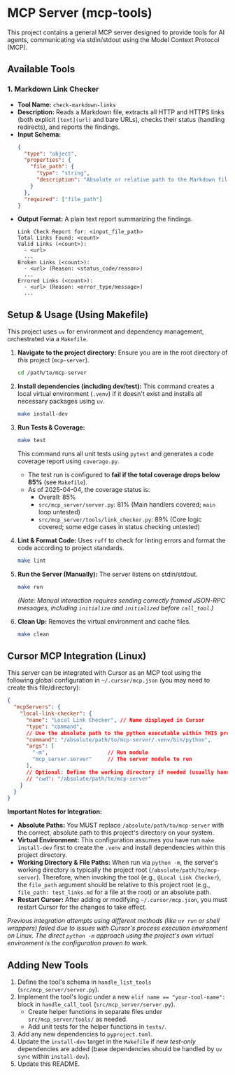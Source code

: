 # MCP Server (mcp-tools)

This project contains a general MCP server designed to provide tools for AI agents, communicating via stdin/stdout using the Model Context Protocol (MCP).

## Available Tools

### 1. Markdown Link Checker

- **Tool Name:** `check-markdown-links`
- **Description:** Reads a Markdown file, extracts all HTTP and HTTPS links (both explicit `[text](url)` and bare URLs), checks their status (handling redirects), and reports the findings.
- **Input Schema:**
  ```json
  {
    "type": "object",
    "properties": {
      "file_path": {
        "type": "string",
        "description": "Absolute or relative path to the Markdown file."
      }
    },
    "required": ["file_path"]
  }
  ```
- **Output Format:** A plain text report summarizing the findings.
  ```text
  Link Check Report for: <input_file_path>
  Total Links Found: <count>
  Valid Links (<count>):
    - <url>
    ...
  Broken Links (<count>):
    - <url> (Reason: <status_code/reason>)
    ...
  Errored Links (<count>):
    - <url> (Reason: <error_type/message>)
    ...
  ```

## Setup & Usage (Using Makefile)

This project uses `uv` for environment and dependency management, orchestrated via a `Makefile`.

1.  **Navigate to the project directory:**
    Ensure you are in the root directory of *this* project (`mcp-server`).
    ```bash
    cd /path/to/mcp-server 
    ```

2.  **Install dependencies (including dev/test):**
    This command creates a local virtual environment (`.venv`) if it doesn't exist and installs all necessary packages using `uv`.

    ```bash
    make install-dev
    ```

3.  **Run Tests & Coverage:**

    ```bash
    make test
    ```

    This command runs all unit tests using `pytest` and generates a code coverage report using `coverage.py`.

    - The test run is configured to **fail if the total coverage drops below 85%** (see `Makefile`).
    - As of 2025-04-04, the coverage status is:
      - Overall: 85%
      - `src/mcp_server/server.py`: 81% (Main handlers covered; `main` loop untested)
      - `src/mcp_server/tools/link_checker.py`: 89% (Core logic covered; some edge cases in status checking untested)

4.  **Lint & Format Code:**
    Uses `ruff` to check for linting errors and format the code according to project standards.
    ```bash
    make lint
    ```

5.  **Run the Server (Manually):**
    The server listens on stdin/stdout.

    ```bash
    make run
    ```

    _(Note: Manual interaction requires sending correctly framed JSON-RPC messages, including `initialize` and `initialized` before `call_tool`.)_

6.  **Clean Up:**
    Removes the virtual environment and cache files.
    ```bash
    make clean
    ```

## Cursor MCP Integration (Linux)

This server can be integrated with Cursor as an MCP tool using the following global configuration in `~/.cursor/mcp.json` (you may need to create this file/directory):

```json
{
  "mcpServers": {
    "local-link-checker": {
      "name": "Local Link Checker", // Name displayed in Cursor
      "type": "command",
      // Use the absolute path to the python executable within THIS project's venv
      "command": "/absolute/path/to/mcp-server/.venv/bin/python", 
      "args": [
        "-m",                   // Run module
        "mcp_server.server"     // The server module to run
      ],
      // Optional: Define the working directory if needed (usually handled by -m)
      // "cwd": "/absolute/path/to/mcp-server"
    }
  }
}
```

**Important Notes for Integration:**

-   **Absolute Paths:** You MUST replace `/absolute/path/to/mcp-server` with the correct, absolute path to this project's directory on your system.
-   **Virtual Environment:** This configuration assumes you have run `make install-dev` first to create the `.venv` and install dependencies within this project directory.
-   **Working Directory & File Paths:** When run via `python -m`, the server's working directory is typically the project root (`/absolute/path/to/mcp-server`). Therefore, when invoking the tool (e.g., `@Local Link Checker`), the `file_path` argument should be relative to this project root (e.g., `file_path: test_links.md` for a file at the root) or an absolute path.
-   **Restart Cursor:** After adding or modifying `~/.cursor/mcp.json`, you must restart Cursor for the changes to take effect.

_Previous integration attempts using different methods (like `uv run` or shell wrappers) failed due to issues with Cursor's process execution environment on Linux. The direct `python -m` approach using the project's own virtual environment is the configuration proven to work._

## Adding New Tools

1.  Define the tool's schema in `handle_list_tools` (`src/mcp_server/server.py`).
2.  Implement the tool's logic under a new `elif name == "your-tool-name":` block in `handle_call_tool` (`src/mcp_server/server.py`).
    - Create helper functions in separate files under `src/mcp_server/tools/` as needed.
    - Add unit tests for the helper functions in `tests/`.
3.  Add any new dependencies to `pyproject.toml`.
4.  Update the `install-dev` target in the `Makefile` if new _test-only_ dependencies are added (base dependencies should be handled by `uv sync` within `install-dev`).
5.  Update this README.
